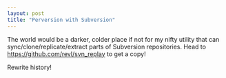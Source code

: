 ```yaml
---
layout: post
title: "Perversion with Subversion"
---
```


The world would be a darker, colder place if not for my nifty
utility that can sync/clone/replicate/extract parts of Subversion
repositories. Head to <https://github.com/revl/svn_replay> to get
a copy!

Rewrite history!
